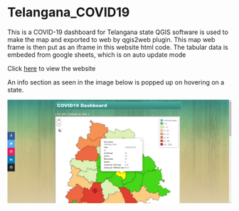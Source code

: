 # Telangana_COVID19
This is a COVID-19 dashboard for Telangana state
QGIS software is used to make the map and exported to web by qgis2web plugin. This map web frame is then put as an iframe in this website html code.
The tabular data is embeded from google sheets, which is on auto update mode

Click [here](https://senthilvikram.github.io/Telangana_COVID19/) to view the website

An info section as seen in the image below is popped up on hovering on a state. 

<img src="https://github.com/SenthilVikram/Telangana_COVID19/blob/master/previewimg.jpg" width="600">
